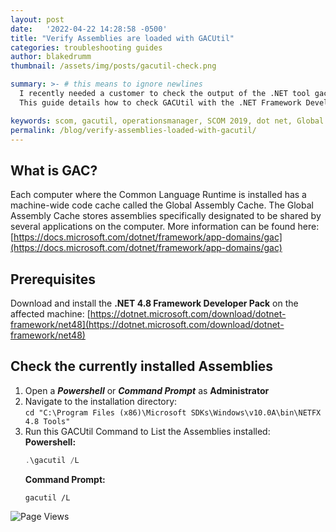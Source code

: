 ```yaml
---
layout: post
date:   '2022-04-22 14:28:58 -0500'
title: "Verify Assemblies are loaded with GACUtil"
categories: troubleshooting guides
author: blakedrumm
thumbnail: /assets/img/posts/gacutil-check.png

summary: >- # this means to ignore newlines
  I recently needed a customer to check the output of the .NET tool gacutil, so we could verify that all required assemblies were present.
  This guide details how to check GACUtil with the .NET Framework Developer pack. 

keywords: scom, gacutil, operationsmanager, SCOM 2019, dot net, Global Assembly Cache
permalink: /blog/verify-assemblies-loaded-with-gacutil/
---
```

## What is GAC?

Each computer where the Common Language Runtime is installed has a machine-wide code cache called the Global Assembly Cache. The Global Assembly Cache stores assemblies specifically designated to be shared by several applications on the computer. More information can be found here: [https://docs.microsoft.com/dotnet/framework/app-domains/gac](https://docs.microsoft.com/dotnet/framework/app-domains/gac)

## Prerequisites
Download and install the **.NET 4.8 Framework Developer Pack** on the affected machine: [https://dotnet.microsoft.com/download/dotnet-framework/net48](https://dotnet.microsoft.com/download/dotnet-framework/net48)

## Check the currently installed Assemblies
1. Open a ***Powershell*** or ***Command Prompt*** as **Administrator**
2. Navigate to the installation directory: \
    `cd "C:\Program Files (x86)\Microsoft SDKs\Windows\v10.0A\bin\NETFX 4.8 Tools"`
3. Run this GACUtil Command to List the Assemblies installed: \
    **Powershell:**
    ```powershell
    .\gacutil /L
    ```
    **Command Prompt:**
    ```
    gacutil /L
    ```


![Page Views](https://counter.blakedrumm.com/count/tag.svg?url=blakedrumm.com/blog/verify-assemblies-loaded-with-gacutil/)

<!--
## Welcome to GitHub Pages

You can use the [editor on GitHub](https://github.com/blakedrumm/SCOM-Scripts-and-SQL/edit/master/docs/index.md) to maintain and preview the content for your website in Markdown files.

Whenever you commit to this repository, GitHub Pages will run [Jekyll](https://jekyllrb.com/) to rebuild the pages in your site, from the content in your Markdown files.

### Markdown

Markdown is a lightweight and easy-to-use syntax for styling your writing. It includes conventions for

```markdown
Syntax highlighted code block

# Header 1
## Header 2
### Header 3

- Bulleted
- List

1. Numbered
2. List

**Bold** and _Italic_ and `Code` text

[Link](url) and ![Image](src)
```

For more details see [GitHub Flavored Markdown](https://guides.github.com/features/mastering-markdown/).

### Jekyll Themes

Your Pages site will use the layout and styles from the Jekyll theme you have selected in your [repository settings](https://github.com/blakedrumm/SCOM-Scripts-and-SQL/settings/pages). The name of this theme is saved in the Jekyll `_config.yml` configuration file.

### Support or Contact

Having trouble with Pages? Check out our [documentation](https://docs.github.com/categories/github-pages-basics/) or [contact support](https://support.github.com/contact) and we’ll help you sort it out.
-->
